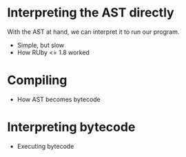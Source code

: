 # Interpreting the AST directly

With the AST at hand, we can interpret it to run our program.

- Simple, but slow
- How RUby <= 1.8 worked

# Compiling

- How AST becomes bytecode

# Interpreting bytecode

- Executing bytecode
